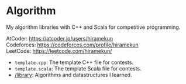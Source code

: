# Algorithm
My algorithm libraries with C++ and Scala for competitive programming.

AtCoder: https://atcoder.jp/users/hiramekun  
Codeforces: https://codeforces.com/profile/hiramekun  
LeetCode: https://leetcode.com/hiramekun/

 - `template.cpp`: The template C++ file for contests.
 - `template.scala`: The template Scala file for contests.
 - [/library](https://github.com/hiramekun/Algorithm/tree/master/library): Algorithms and datastructures I learned.

